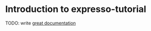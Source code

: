 # Introduction to expresso-tutorial

TODO: write [great documentation](http://jacobian.org/writing/great-documentation/what-to-write/)
